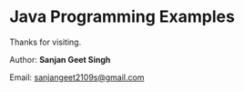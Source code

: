 # Java Programming Examples

Thanks for visiting.

Author: **Sanjan Geet Singh**

Email: [sanjangeet2109s@gmail.com](sanjangeet2109s@gmail.com)
